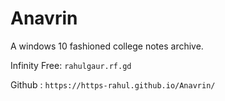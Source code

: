 # Anavrin
A windows 10 fashioned college notes archive.

Infinity Free: ```rahulgaur.rf.gd```

Github       : ```https://https-rahul.github.io/Anavrin/```
